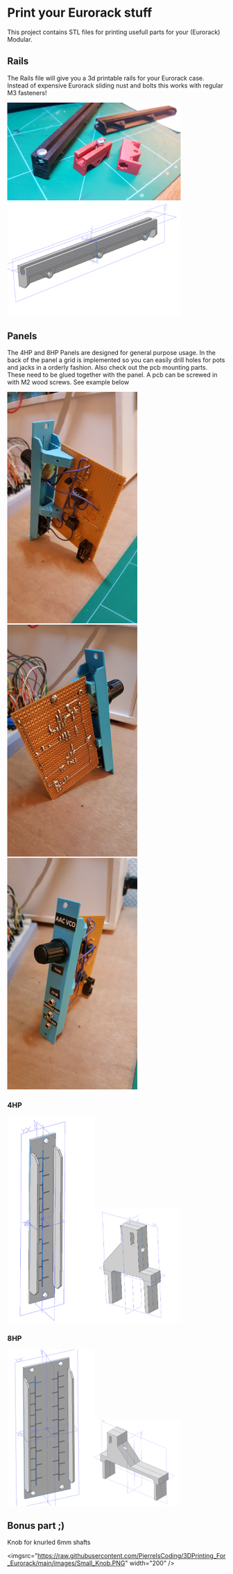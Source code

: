 # Print your Eurorack stuff
This project contains STL files for printing usefull parts for your (Eurorack) Modular.


## Rails
The Rails file will give you a 3d printable rails for your Eurorack case. Instead of expensive Eurorack sliding nust and bolts this works with regular M3 fasteners!

<img src="https://github.com/PierreIsCoding/3DPrinting_For_Eurorack/blob/main/images/20210203_183918.jpg" width="400" />
<img src="https://raw.githubusercontent.com/PierreIsCoding/3DPrinting_For_Eurorack/main/images/Rail_2021.PNG" width="400" />

## Panels
The 4HP and 8HP Panels are designed for general purpose usage. In the back of the panel a grid is implemented so you can easily drill holes for pots and jacks in a orderly fashion. Also check out the pcb mounting parts. These need to be glued together with the panel. A pcb can be screwed in with M2 wood screws. See example below

<img src="https://github.com/PierreIsCoding/3DPrinting_For_Eurorack/blob/main/images/20210203_214306.jpg" width="300" /> <img src="https://github.com/PierreIsCoding/3DPrinting_For_Eurorack/blob/main/images/20210203_214342.jpg" width="300" />
<img src="https://github.com/PierreIsCoding/3DPrinting_For_Eurorack/blob/main/images/20210203_214420.jpg" width="300" />

### 4HP
<img src="https://github.com/PierreIsCoding/3DPrinting_For_Eurorack/blob/main/images/4HP_Panel.PNG" width="200" /><img src="https://github.com/PierreIsCoding/3DPrinting_For_Eurorack/blob/main/images/4HP_PCB_Mount.PNG" width="200" />

### 8HP
<img src="https://raw.githubusercontent.com/PierreIsCoding/3DPrinting_For_Eurorack/main/images/8HP_Panel.PNG" width="200" /><img src="https://raw.githubusercontent.com/PierreIsCoding/3DPrinting_For_Eurorack/main/images/8HP_PCB_Panel_Mount.PNG" width="200" />

## Bonus part ;)
Knob for knurled 6mm shafts

<imgsrc="https://raw.githubusercontent.com/PierreIsCoding/3DPrinting_For_Eurorack/main/images/Small_Knob.PNG" width="200" />






